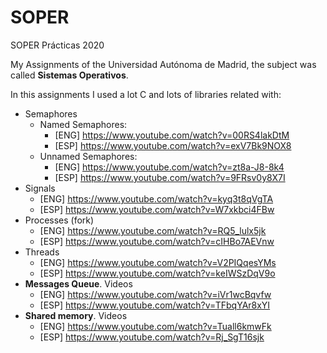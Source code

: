 # SOPER
SOPER Prácticas 2020

My Assignments of the Universidad Autónoma de Madrid, the subject was called __Sistemas Operativos__.

In this assignments I used a lot C and lots of libraries related with:
* Semaphores
    * Named Semaphores:
        * [ENG] https://www.youtube.com/watch?v=00RS4lakDtM
        * [ESP] https://www.youtube.com/watch?v=exV7Bk9NOX8
    * Unnamed Semaphores: 
        * [ENG] https://www.youtube.com/watch?v=zt8a-J8-8k4
        * [ESP] https://www.youtube.com/watch?v=9FRsv0y8X7I
* Signals
    * [ENG] https://www.youtube.com/watch?v=kyq3t8qVgTA
    * [ESP] https://www.youtube.com/watch?v=W7xkbci4FBw
* Processes (fork)
    * [ENG] https://www.youtube.com/watch?v=RQ5_lulx5jk
    * [ESP] https://www.youtube.com/watch?v=cIHBo7AEVnw
* Threads
    * [ENG] https://www.youtube.com/watch?v=V2PIQqesYMs
    * [ESP] https://www.youtube.com/watch?v=keIWSzDqV9o
* **Messages Queue**. Videos
    * [ENG] https://www.youtube.com/watch?v=iVr1wcBqvfw
    * [ESP] https://www.youtube.com/watch?v=TFbqYAr8xYI
* **Shared memory**. Videos
    * [ENG] https://www.youtube.com/watch?v=Tuall6kmwFk
    * [ESP] https://www.youtube.com/watch?v=Rj_SgT16sjk
